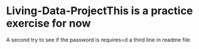 # Living-Data-ProjectThis is a practice exercise for now
A second try to see if the password is requires=d
a third line in readme file
